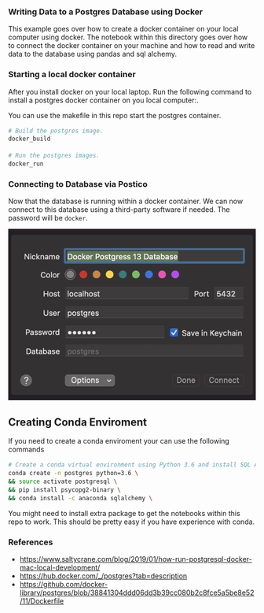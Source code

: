### Writing Data to a Postgres Database using Docker

This example goes over how to create a docker container on your local computer using docker. The notebook within this directory goes over how to connect the docker container on your machine and how to read and write data to the database using pandas and sql alchemy.

### Starting a local docker container

After you install docker on your local laptop. Run the following command to install a postgres docker container on you local computer:.

You can use the makefile in this repo start the postgres container.

```Makefile
# Build the postgres image.
docker_build

# Run the postgres images.
docker_run

```

### Connecting to Database via Postico

Now that the database is running within a docker container. We can now connect to this database using a third-party software if needed. The password will be `docker`.

![Images](Images/postico_image.png)

## Creating Conda Enviroment

If you need to create a conda enviroment your can use the following commands

```bash
# Create a conda virtual environment using Python 3.6 and install SQL Alchemy
conda create -n postgres python=3.6 \
&& source activate postgresql \
&& pip install psycopg2-binary \
&& conda install -c anaconda sqlalchemy \
```

You might need to install extra package to get the notebooks within this repo to work. This should be pretty easy if you have experience with conda.

### References

- https://www.saltycrane.com/blog/2019/01/how-run-postgresql-docker-mac-local-development/
- https://hub.docker.com/_/postgres?tab=description
- https://github.com/docker-library/postgres/blob/38841304ddd06dd3b39cc080b2c8fce5a5be8e52/11/Dockerfile
